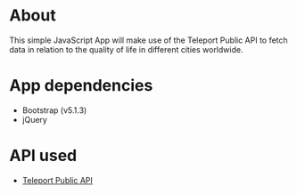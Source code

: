 # About
This simple JavaScript App will make use of the Teleport Public API to fetch data in relation to the quality of life in different cities worldwide.


# App dependencies
- Bootstrap (v5.1.3)
- jQuery


# API used
- <a href="https://developers.teleport.org/api/getting_started/" target="_blank">Teleport Public API</a>
